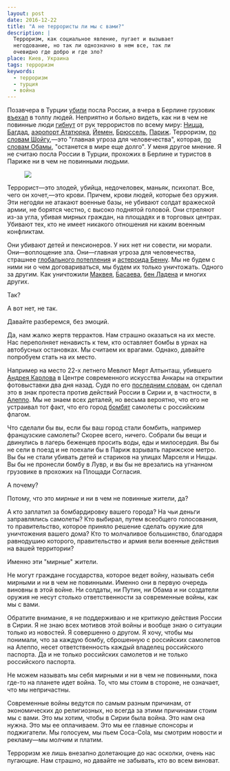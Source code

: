 ```yaml
---
layout: post
date: 2016-12-22
title: "А не террористы ли мы с вами?"
description: |
  Терроризм, как социальное явление, пугает и вызывает
  негодование, но так ли однозначно в нем все, так ли
  очевидно где добро и где зло?
place: Киев, Украина
tags: терроризм
keywords:
  - терроризм
  - турция
  - война
---
```


Позавчера в Турции [убили](http://korrespondent.net/world/3789151-posol-rf-v-turtsyy-ubyt-v-ankare-podrobnosty)
посла России, а вчера в Берлине грузовик
[въехал](https://ria.ru/world/20161220/1484052897.html) в толпу людей.
Неприятно и больно видеть, как ни в чем не повинные люди
[гибнут](http://ria.ru/world/20160707/1460935893.html) от рук террористов по всему миру:
[Ницца](http://ria.ru/world/20160715/1466350811.html),
[Багдад](http://ria.ru/world/20160707/1460935893.html),
[аэропорт Ататюрка](http://ria.ru/society/20160706/1459833346.html),
[Йемен](http://ria.ru/world/20160515/1433637269.html),
[Брюссель](http://ria.ru/world/20160322/1394449726.html),
[Париж](http://ria.ru/world/20151114/1320223338.html).
Терроризм, [по словам Шойгу](https://ria.ru/defense_safety/20160615/1447938189.html),&mdash;это
"главная угроза для человечества", которая,
[по словам Обамы](http://www.vedomosti.ru/politics/articles/2016/12/07/668544-terrorizm-nadolgo),
"останется в мире еще долго". У меня другое мнение. Я не считаю
посла России в Турции, прохожих в Берлине и туристов в Париже
ни в чем не повинными людьми.

<figure><a href="https://www.rbc.ua/rus/news/turtsiya-nanesla-udar-pozitsiyam-igil-sirii-1465040531.html">
<img src="https://www.rbc.ua/static/img/9/2/92631_17_650x410.jpg"/>
</a></figure>

<!--more-->

Террорист&mdash;это злодей, убийца, недочеловек, маньяк, психопат. Все, чего
он хочет,&mdash;это крови. Причем, крови людей, которые без оружия. Эти негодяи
не атакают военные базы, не убивают солдат вражеской армии, не борятся честно,
с высоко поднятой головой. Они стреляют из-за угла, убивая мирных граждан,
на площадях и в торговых центрах. Убивают тех, кто не имеет никакого
отношения ни каким военным конфликтам.

Они убивают детей и пенсионеров. У них нет ни совести, ни морали.
Они&mdash;воплощение зла. Они&mdash;главная угроза для человечества, страшнее
[глобального потепления](https://ru.wikipedia.org/wiki/%D0%93%D0%BB%D0%BE%D0%B1%D0%B0%D0%BB%D1%8C%D0%BD%D0%BE%D0%B5_%D0%BF%D0%BE%D1%82%D0%B5%D0%BF%D0%BB%D0%B5%D0%BD%D0%B8%D0%B5)
и [астероида Бенну](http://www.unian.net/science/1447002-k-zemle-priblijaetsya-asteroid-kotoryiy-mojet-nanesti-planete-katastroficheskie-razrusheniya.html).
Мы не будем с ними ни о чем договариваться, мы будем их только уничтожать.
Одного за другим. Как уничтожили
[Маквея](https://ru.wikipedia.org/wiki/%D0%9C%D0%B0%D0%BA%D0%B2%D0%B5%D0%B9,_%D0%A2%D0%B8%D0%BC%D0%BE%D1%82%D0%B8),
[Басаева](https://ru.wikipedia.org/wiki/%D0%91%D0%B0%D1%81%D0%B0%D0%B5%D0%B2,_%D0%A8%D0%B0%D0%BC%D0%B8%D0%BB%D1%8C_%D0%A1%D0%B0%D0%BB%D0%BC%D0%B0%D0%BD%D0%BE%D0%B2%D0%B8%D1%87),
[бен Ладена](https://ru.wikipedia.org/wiki/%D0%A3%D1%81%D0%B0%D0%BC%D0%B0_%D0%B1%D0%B5%D0%BD_%D0%9B%D0%B0%D0%B4%D0%B5%D0%BD)
и многих других.

Так?

А вот нет, не так.

Давайте разберемся, без эмоций.

Да, нам жалко жертв террактов. Нам страшно оказаться на их месте.
Нас переполняет ненависть к тем, кто оставляет бомбы в урнах на автобусных
остановках. Мы считаем их врагами. Однако, давайте попробуем стать на их место.

Например на место 22-х летнего Мевлют Мерт Алтынташ, убившего
[Андрея Карлова](https://ru.wikipedia.org/wiki/%D0%9A%D0%B0%D1%80%D0%BB%D0%BE%D0%B2,_%D0%90%D0%BD%D0%B4%D1%80%D0%B5%D0%B9_%D0%93%D0%B5%D0%BD%D0%BD%D0%B0%D0%B4%D1%8C%D0%B5%D0%B2%D0%B8%D1%87)
в Центре современного искусства Анкары на открытии фотовыставки два дня назад.
Судя по его
[последним словам](https://www.youtube.com/watch?v=IRFkYcxzsN8),
он сделал это в знак протеста против
действий России в Сирии и, в частности, в
[Алеппо](https://ru.wikipedia.org/wiki/%D0%91%D0%BE%D0%B8_%D0%B2_%D0%90%D0%BB%D0%B5%D0%BF%D0%BF%D0%BE).
Мы не знаем всех деталей, но весьма вероятно, что его не устраивал тот факт,
что его город
[бомбят](http://www.svoboda.org/a/28046472.html)
самолеты с российским флагом.

Что сделали бы вы, если бы ваш город стали бомбить, например французские
самолеты? Скорее всего, ничего. Собрали бы вещи и двинулись в лагерь беженцев
просить воды, еды и милосердия. Вы бы не сели в поезд и не поехали бы в Париж
взрывать парижское метро. Вы бы не стали убивать детей и стариков на улицах
Марселя и Ниццы. Вы бы не пронесли бомбу в Лувр, и вы бы не врезались на
угнанном грузовике в прохожих на Площади Согласия.

А почему?

Потому, что это _мирные_ и ни в чем не повинные жители, да?

А кто заплатил за бомбардировку вашего города? На чьи деньги заправлялись самолеты? Кто
выбирал, путем всеобщего голосования, то правительство, которое приняло
решение сделать оружие для уничтожения вашего дома? Кто то молчаливое
большинство, благодаря равнодушию которого, правительство и армия вели
военные действия на вашей территории?

Именно эти "мирные" жители.

Не могут граждане государства, которое ведет войну, называть себя мирными
и ни в чем не повинными. Именно они в первую очередь виновны в этой войне. Ни солдаты,
ни Путин, ни Обама и ни создатели оружия не несут столько ответственности
за современные войны, как мы с вами.

Обратите внимание, я не поддерживаю и не критикую действия России в Сирии.
Я не знаю всех мотивов этой войны и вообще знаю о ситуации только из новостей.
Я совершенно о другом. Я хочу, чтобы мы понимали, что за каждую бомбу,
сброшенную с российских самолетов на Алеппо, несет ответственность каждый
владелец российского паспорта. Да и не только российских самолетов и
не только российского паспорта.

Не можем называть мы себя мирными и ни в чем не повинными, пока где-то
на планете идет война. То, что мы стоим в стороне, не означает, что мы
непричастны.

Современные войны ведутся по самым разным причинам, от экономических
до религиозных, но всегда за этими причинами стоим мы с вами. Это мы хотим,
чтобы в Сирии была война. Это нам она нужна. Это мы ее оплачиваем. Это
мы ее главные спонсоры и поджигатели. Мы голосуем, мы пьем Coca-Cola,
мы смотрим новости и рекламу&mdash;мы молчим и платим.

Терроризм же лишь внезапно долетающие до нас осколки, очень нас пугающие.
Нам страшно, но давайте не забывать, кто во всем виноват.

